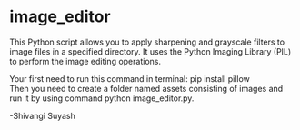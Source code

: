 # image_editor
This Python script allows you to apply sharpening and grayscale filters to image files in a specified directory. It uses the Python Imaging Library (PIL) to perform the image editing operations.

Your first need to run this command in terminal: pip install pillow <br>
Then you need to create a folder named assets consisting of images and run it by using command python image_editor.py.

-Shivangi Suyash
